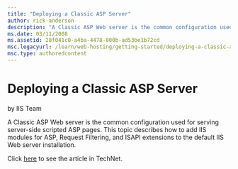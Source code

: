 ```yaml
---
title: "Deploying a Classic ASP Server"
author: rick-anderson
description: "A Classic ASP Web server is the common configuration used for serving server-side scripted ASP pages. This topic describes how to add IIS modules for ASP, Re..."
ms.date: 03/11/2008
ms.assetid: 28f041c0-a4ba-4478-800b-ad53be1b72cd
msc.legacyurl: /learn/web-hosting/getting-started/deploying-a-classic-asp-server
msc.type: authoredcontent
---
```

Deploying a Classic ASP Server
====================
by IIS Team

A Classic ASP Web server is the common configuration used for serving server-side scripted ASP pages. This topic describes how to add IIS modules for ASP, Request Filtering, and ISAPI extensions to the default IIS Web server installation.

Click [here](https://go.microsoft.com/fwlink/?LinkId=111595) to see the article in TechNet.
